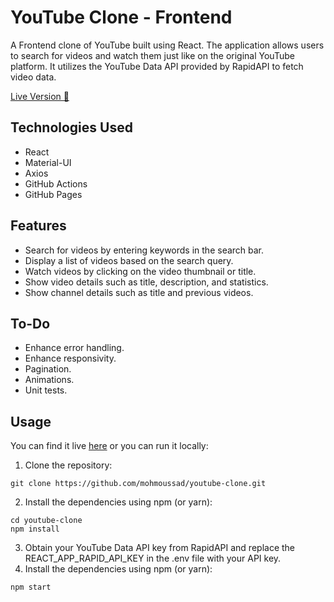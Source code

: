 # YouTube Clone - Frontend
A Frontend clone of YouTube built using React. The application allows users to search for videos and watch them just like on the original YouTube platform. It utilizes the YouTube Data API provided by RapidAPI to fetch video data.

[Live Version 🚀 ](https://mohmoussad.github.io/youtube-clone/)

## Technologies Used
- React
- Material-UI
- Axios
- GitHub Actions
- GitHub Pages

## Features
- Search for videos by entering keywords in the search bar.
- Display a list of videos based on the search query.
- Watch videos by clicking on the video thumbnail or title.
- Show video details such as title, description, and statistics.
- Show channel details such as title and previous videos.

## To-Do
- Enhance error handling.
- Enhance responsivity.
- Pagination.
- Animations.
- Unit tests.

## Usage
You can find it live [here](https://mohmoussad.github.io/youtube-clone/) or you can run it locally:
1. Clone the repository:
```
git clone https://github.com/mohmoussad/youtube-clone.git
```
2. Install the dependencies using npm (or yarn):
```
cd youtube-clone
npm install
```
3. Obtain your YouTube Data API key from RapidAPI and replace the REACT_APP_RAPID_API_KEY in the .env file with your API key.
4. Install the dependencies using npm (or yarn):
```
npm start
```
